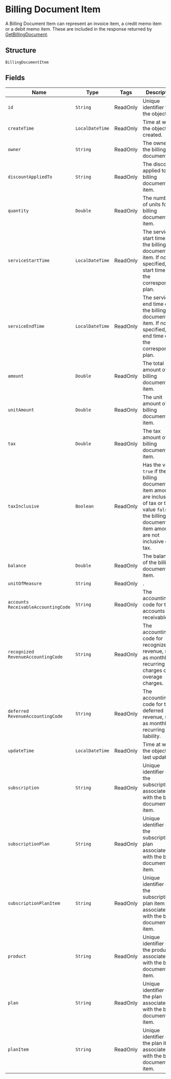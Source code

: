 
# Billing Document Item

A Billing Document Item can represent an invoice item, a credit memo item or a debit memo item. These are included in the response returned by [GetBillingDocument](/doc/billing-document-api.md#get-billing-document).

## Structure

`BillingDocumentItem`

## Fields

| Name | Type | Tags | Description | Getter |
|  --- | --- | --- | --- | --- |
| `id` | `String` | ReadOnly | Unique identifier for the object. | String getId() |
| `createTime` | `LocalDateTime` | ReadOnly | Time at which the object was created. | LocalDateTime getCreateTime() |
| `owner` | `String` | ReadOnly | The owner of the billing document. | String getOwner() |
| `discountAppliedTo` | `String` | ReadOnly | The discount applied to the billing document item. | String getDiscountAppliedTo() |
| `quantity` | `Double` | ReadOnly | The number of units for the billing document item. | Double getQuantity() |
| `serviceStartTime` | `LocalDateTime` | ReadOnly | The service start time of the billing document item. If not specified, the  start time of the corresponding plan. | LocalDate getServiceStartTime() |
| `serviceEndTime` | `LocalDateTime` | ReadOnly | The service end time of the billing document item. If not specified, the end time of the corresponding plan. | LocalDate getServiceEndTime() |
| `amount` | `Double` | ReadOnly | The total amount of the billing document item. | Double getAmount() |
| `unitAmount` | `Double` | ReadOnly | The unit amount of the billing document item. | Double getUnitAmount() |
| `tax` | `Double` | ReadOnly | The tax amount of the billing document item. | Double getTax() |
| `taxInclusive` | `Boolean` | ReadOnly | Has the value `true` if the billing document item amounts are inclusive of tax or the value `false` if the billing document item amounts are not inclusive of tax. | Boolean getTaxInclusive() |
| `balance` | `Double` | ReadOnly | The balance of the billing document item. | Double getBalance() |
| `unitOfMeasure` | `String` | ReadOnly | . | String getUnitOfMeasure() |
| `accounts ReceivableAccountingCode` | `String` | ReadOnly | The accounting code for the accounts receivable. | String getAccountsReceivableAccountingCode() |
| `recognized RevenueAccountingCode` | `String` | ReadOnly | The accounting code for recognized revenue, such as monthly recurring charges or overage charges. | String getRecognizedRevenueAccountingCode() |
| `deferred RevenueAccountingCode` | `String` | ReadOnly | The accounting code for the deferred revenue, such as monthly recurring liability. | String getDeferredRevenueAccountingCode() |
| `updateTime` | `LocalDateTime` | ReadOnly | Time at which the object was last updated. | LocalDateTime getUpdateTime() |
| `subscription` | `String` | ReadOnly | Unique identifier of the subscription associated with the billing document item. | String getSubscription() |
| `subscriptionPlan` | `String` | ReadOnly | Unique identifier of the subscription plan associated with the billing document item. | String getSubscriptionPlan() |
| `subscriptionPlanItem` | `String` | ReadOnly | Unique identifier of the subscription plan item associated with the billing document item. | String getSubscriptionPlanItem() |
| `product` | `String` | ReadOnly | Unique identifier of the product associated with the billing document item. | String getProduct() |
| `plan` | `String` | ReadOnly | Unique identifier of the plan associated with the billing document item. | String getPlan() |
| `planItem` | `String` | ReadOnly | Unique identifier of the plan item associated with the billing document item. | String getPlanItem() |
